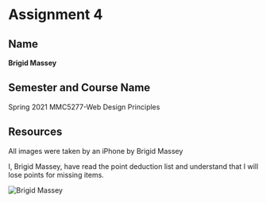 # Assignment 4

## Name
**Brigid Massey**

## Semester and Course Name
Spring 2021 MMC5277-Web Design Principles

## Resources
All images were taken by an iPhone by Brigid Massey

I, Brigid Massey, have read the point deduction list and understand that I will lose points for missing items.

<img src="brigidatfort.jpg"
     alt="Brigid Massey"
     style="float: left; margin-right: 10px;" />

